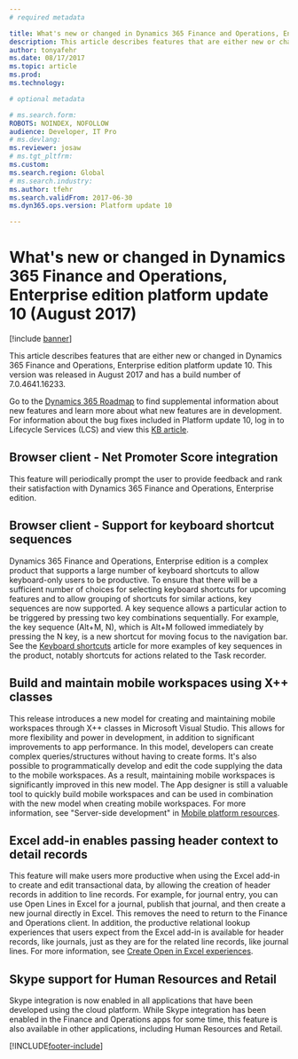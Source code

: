 ```yaml
---
# required metadata

title: What's new or changed in Dynamics 365 Finance and Operations, Enterprise edition platform update 10 (August 2017)
description: This article describes features that are either new or changed in Dynamics 365 Finance and Operations, Enterprise edition platform update 10. This version was released in August 2017.
author: tonyafehr
ms.date: 08/17/2017
ms.topic: article
ms.prod: 
ms.technology: 

# optional metadata

# ms.search.form: 
ROBOTS: NOINDEX, NOFOLLOW 
audience: Developer, IT Pro
# ms.devlang: 
ms.reviewer: josaw
# ms.tgt_pltfrm: 
ms.custom: 
ms.search.region: Global
# ms.search.industry: 
ms.author: tfehr
ms.search.validFrom: 2017-06-30 
ms.dyn365.ops.version: Platform update 10 

---
```


# What's new or changed in Dynamics 365 Finance and Operations, Enterprise edition platform update 10 (August 2017)

[!include [banner](../includes/banner.md)]

This article describes features that are either new or changed in Dynamics 365 Finance and Operations, Enterprise edition platform update 10. This version was released in August 2017 and has a build number of 7.0.4641.16233.

Go to the [Dynamics 365 Roadmap](https://roadmap.dynamics.com/) to find supplemental information about new features and learn more about what new features are in development. For information about the bug fixes included in Platform update 10, log in to Lifecycle Services (LCS) and view this [KB article](https://go.microsoft.com/fwlink/?linkid=856083).

## Browser client - Net Promoter Score integration

This feature will periodically prompt the user to provide feedback and rank their satisfaction with Dynamics 365 Finance and Operations, Enterprise edition.

## Browser client - Support for keyboard shortcut sequences

Dynamics 365 Finance and Operations, Enterprise edition is a complex product that supports a large number of keyboard shortcuts to allow keyboard-only users to be productive. To ensure that there will be a sufficient number of choices for selecting keyboard shortcuts for upcoming features and to allow grouping of shortcuts for similar actions, key sequences are now supported. A key sequence allows a particular action to be triggered by pressing two key combinations sequentially. For example, the key sequence (Alt+M, N), which is Alt+M followed immediately by pressing the N key, is a new shortcut for moving focus to the navigation bar. See the [Keyboard shortcuts](shortcut-keys.md) article for more examples of key sequences in the product, notably shortcuts for actions related to the Task recorder.

## Build and maintain mobile workspaces using X++ classes

This release introduces a new model for creating and maintaining mobile workspaces through X++ classes in Microsoft Visual Studio. This allows for more flexibility and power in development, in addition to significant improvements to app performance. In this model, developers can create complex queries/structures without having to create forms. It's also possible to programmatically develop and edit the code supplying the data to the mobile workspaces. As a result, maintaining mobile workspaces is significantly improved in this new model. The App designer is still a valuable tool to quickly build mobile workspaces and can be used in combination with the new model when creating mobile workspaces. For more information, see "Server-side development" in [Mobile platform resources](../../dev-itpro/mobile-apps/platform/mobile-platform-home-page.md).

## Excel add-in enables passing header context to detail records

This feature will make users more productive when using the Excel add-in to create and edit transactional data, by allowing the creation of header records in addition to line records. For example, for journal entry, you can use Open Lines in Excel for a journal, publish that journal, and then create a new journal directly in Excel. This removes the need to return to the Finance and Operations client. In addition, the productive relational lookup experiences that users expect from the Excel add-in is available for header records, like journals, just as they are for the related line records, like journal lines. For more information, see [Create Open in Excel experiences](../../dev-itpro/office-integration/office-integration-edit-excel.md).

## Skype support for Human Resources and Retail

Skype integration is now enabled in all applications that have been developed using the cloud platform. While Skype integration has been enabled in the Finance and Operations apps for some time, this feature is also available in other applications, including Human Resources and Retail.


[!INCLUDE[footer-include](../../../includes/footer-banner.md)]
